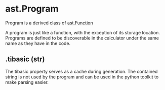# ast.Program

Program is a derived class of [ast.Function](Function)

A program is just like a function, with the exception of its storage location. Programs are defined to be discoverable in the calculator under the same name as they have in the code. 

## .tibasic (str)

The tibasic property serves as a cache during generation. The contained string is not used by the program and can be used in the python toolkit to make parsing easier.
